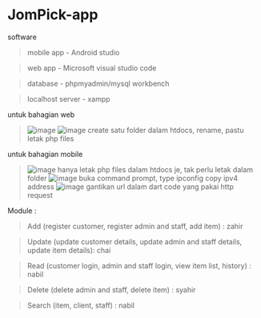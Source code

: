 # JomPick-app

software
> mobile app - Android studio

> web app - Microsoft visual studio code

> database - phpmyadmin/mysql workbench

> localhost server - xampp


untuk bahagian web 
> ![image](https://github.com/zahir248/JomPick-app/assets/90888537/532e1b46-8a8b-4cad-a665-4194b6a0501a)
> ![image](https://github.com/zahir248/JomPick-app/assets/90888537/3f8ed6b6-c558-4d76-82e7-b76f36c2693f)
> create satu folder dalam htdocs, rename, pastu letak php files


untuk bahagian mobile
> ![image](https://github.com/zahir248/JomPick-app/assets/90888537/b7999fff-220d-4977-b530-92a9dc9a51b6)
> hanya letak php files dalam htdocs je, tak perlu letak dalam folder
> ![image](https://github.com/zahir248/JomPick-app/assets/90888537/0ac84e9e-5d33-4ccd-9393-2b1f3a90fbc4)
> buka command prompt, type ipconfig
> copy ipv4 address
> ![image](https://github.com/zahir248/JomPick-app/assets/90888537/0572e2fc-cebb-4a1b-b360-64d933eae912)
> gantikan url dalam dart code yang pakai http request


Module :
> Add (register customer, register admin and staff, add item) : zahir

> Update (update customer details, update admin and staff details, update item details): chai

> Read (customer login, admin and staff login, view item list, history) : nabil

> Delete (delete admin and staff, delete item) : syahir

> Search (item, client, staff) : nabil
